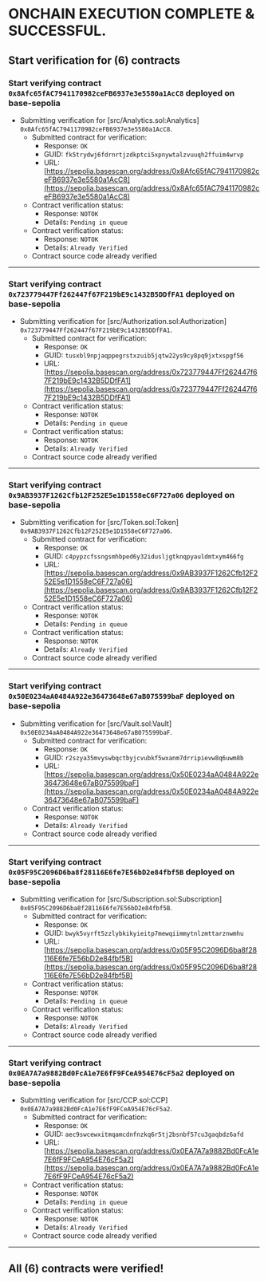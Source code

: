 # ONCHAIN EXECUTION COMPLETE & SUCCESSFUL.

## Start verification for (6) contracts

### Start verifying contract `0x8Afc65fAC7941170982ceFB6937e3e5580a1AcC8` deployed on base-sepolia

- Submitting verification for [src/Analytics.sol:Analytics] `0x8Afc65fAC7941170982ceFB6937e3e5580a1AcC8`.
  - Submitted contract for verification:
    - Response: `OK`
    - GUID: `fk5trydwj6fdrnrtjzdkptci5xpnywtalzvuuqh2ffuim4wrvp`
    - URL: [https://sepolia.basescan.org/address/0x8Afc65fAC7941170982ceFB6937e3e5580a1AcC8](https://sepolia.basescan.org/address/0x8Afc65fAC7941170982ceFB6937e3e5580a1AcC8)
  - Contract verification status:
    - Response: `NOTOK`
    - Details: `Pending in queue`
  - Contract verification status:
    - Response: `NOTOK`
    - Details: `Already Verified`
  - Contract source code already verified

---

### Start verifying contract `0x723779447Ff262447f67F219bE9c1432B5DDfFA1` deployed on base-sepolia

- Submitting verification for [src/Authorization.sol:Authorization] `0x723779447Ff262447f67F219bE9c1432B5DDfFA1`.
  - Submitted contract for verification:
    - Response: `OK`
    - GUID: `tusxbl9npjaqppegrstxzuib5jqtw22ys9cy8pq9jxtxspgf56`
    - URL: [https://sepolia.basescan.org/address/0x723779447Ff262447f67F219bE9c1432B5DDfFA1](https://sepolia.basescan.org/address/0x723779447Ff262447f67F219bE9c1432B5DDfFA1)
  - Contract verification status:
    - Response: `NOTOK`
    - Details: `Pending in queue`
  - Contract verification status:
    - Response: `NOTOK`
    - Details: `Already Verified`
  - Contract source code already verified

---

### Start verifying contract `0x9AB3937F1262Cfb12F252E5e1D1558eC6F727a06` deployed on base-sepolia

- Submitting verification for [src/Token.sol:Token] `0x9AB3937F1262Cfb12F252E5e1D1558eC6F727a06`.
  - Submitted contract for verification:
    - Response: `OK`
    - GUID: `c4pypzcfssngsmhbped6y32idusljgtknqpyauldmtxym466fg`
    - URL: [https://sepolia.basescan.org/address/0x9AB3937F1262Cfb12F252E5e1D1558eC6F727a06](https://sepolia.basescan.org/address/0x9AB3937F1262Cfb12F252E5e1D1558eC6F727a06)
  - Contract verification status:
    - Response: `NOTOK`
    - Details: `Pending in queue`
  - Contract verification status:
    - Response: `NOTOK`
    - Details: `Already Verified`
  - Contract source code already verified

---

### Start verifying contract `0x50E0234aA0484A922e36473648e67aB075599baF` deployed on base-sepolia

- Submitting verification for [src/Vault.sol:Vault] `0x50E0234aA0484A922e36473648e67aB075599baF`.
  - Submitted contract for verification:
    - Response: `OK`
    - GUID: `r2szya35mvyswbqctbyjcvubkf5wxanm7drripievw8q6uwm8b`
    - URL: [https://sepolia.basescan.org/address/0x50E0234aA0484A922e36473648e67aB075599baF](https://sepolia.basescan.org/address/0x50E0234aA0484A922e36473648e67aB075599baF)
  - Contract verification status:
    - Response: `NOTOK`
    - Details: `Already Verified`
  - Contract source code already verified

---

### Start verifying contract `0x05F95C2096D6ba8f28116E6fe7E56bD2e84fbf5B` deployed on base-sepolia

- Submitting verification for [src/Subscription.sol:Subscription] `0x05F95C2096D6ba8f28116E6fe7E56bD2e84fbf5B`.
  - Submitted contract for verification:
    - Response: `OK`
    - GUID: `bwyk5vyrft5zzlybkikyieitp7mewqiimmytnlzmttarznwmhu`
    - URL: [https://sepolia.basescan.org/address/0x05F95C2096D6ba8f28116E6fe7E56bD2e84fbf5B](https://sepolia.basescan.org/address/0x05F95C2096D6ba8f28116E6fe7E56bD2e84fbf5B)
  - Contract verification status:
    - Response: `NOTOK`
    - Details: `Pending in queue`
  - Contract verification status:
    - Response: `NOTOK`
    - Details: `Already Verified`
  - Contract source code already verified

---

### Start verifying contract `0x0EA7A7a9882Bd0FcA1e7E6fF9FCeA954E76cF5a2` deployed on base-sepolia

- Submitting verification for [src/CCP.sol:CCP] `0x0EA7A7a9882Bd0FcA1e7E6fF9FCeA954E76cF5a2`.
  - Submitted contract for verification:
    - Response: `OK`
    - GUID: `aec9swcewxitmqamcdnfnzkq6r5tj2bsnbf57cu3gaqbdz6afd`
    - URL: [https://sepolia.basescan.org/address/0x0EA7A7a9882Bd0FcA1e7E6fF9FCeA954E76cF5a2](https://sepolia.basescan.org/address/0x0EA7A7a9882Bd0FcA1e7E6fF9FCeA954E76cF5a2)
  - Contract verification status:
    - Response: `NOTOK`
    - Details: `Pending in queue`
  - Contract verification status:
    - Response: `NOTOK`
    - Details: `Already Verified`
  - Contract source code already verified

---

## All (6) contracts were verified!
